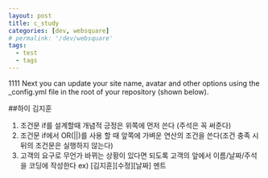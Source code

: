 ```yaml
---
layout: post
title: c_study
categories: [dev, websquare]
# permalink: '/dev/websquare'
tags:
  - test
  - tags
---
```

1111
Next you can update your site name, avatar and other options using the _config.yml file in the root of your repository (shown below).

##하이 김지훈

1. 조건문 if를 설계할때 개념적 긍정은 위쪽에 먼저 쓴다 (주석은 꼭 써준다)
2. 조건문 if에서 OR(||)를 사용 할 때 앞쪽에 가벼운 연산의 조건을 쓴다(조건 충족 시 뒤의 조건문은 실행하지 않는다)
3. 고객의 요구로 무언가 바뀌는 상황이 있다면 되도록 고객의 앞에서 이름/날짜/주석을 코딩에 작성한다 ex) [김지훈][수정][날짜] 멘트
 